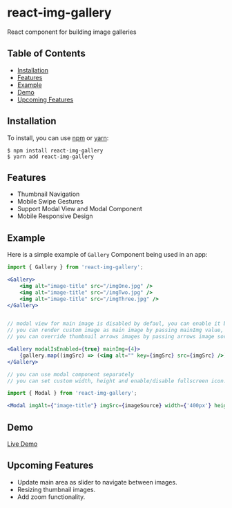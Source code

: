 # react-img-gallery

React component for building image galleries


## Table of Contents

* [Installation](#installation)
* [Features](#features)
* [Example](#example)
* [Demo](#demo)
* [Upcoming Features](#upcoming-Features)



## Installation

To install, you can use [npm](https://npmjs.org/) or [yarn](https://yarnpkg.com):


    $ npm install react-img-gallery
    $ yarn add react-img-gallery


## Features

* Thumbnail Navigation
* Mobile Swipe Gestures
* Support Modal View and Modal Component
* Mobile Responsive Design

## Example

Here is a simple example of `Gallery` Component being used in an app:

```jsx
import { Gallery } from 'react-img-gallery';

<Gallery>
    <img alt="image-title" src="/imgOne.jpg" />
    <img alt="image-title" src="/imgTwo.jpg" />
    <img alt="image-title" src="/imgThree.jpg" />
</Gallery>


// modal view for main image is disabled by defaul, you can enable it by setting modalIsEnabled value to true
// you can render custom image as main image by passing mainImg value, default main image is the first image
// you can override thumbnail arrows images by passing arrows image soruce for thumbnailRightArrow and thumbnailLeftArrow

<Gallery modalIsEnabled={true} mainImg={4}>
    {gallery.map((imgSrc) => (<img alt="" key={imgSrc} src={imgSrc} />) )}
</Gallery>

// you can use modal component separately
// you can set custom width, height and enable/disable fullscreen icon.

import { Modal } from 'react-img-gallery';

<Modal imgAlt={"image-title"} imgSrc={imageSource} width={'400px'} height={'200px'} fullScreenIconEnabled={true} /> 
```

## Demo

[Live Demo](https://react-img-gallery-k.herokuapp.com)


## Upcoming Features

* Update main area as slider to navigate between images.
* Resizing thumbnail images.
* Add zoom functionality.